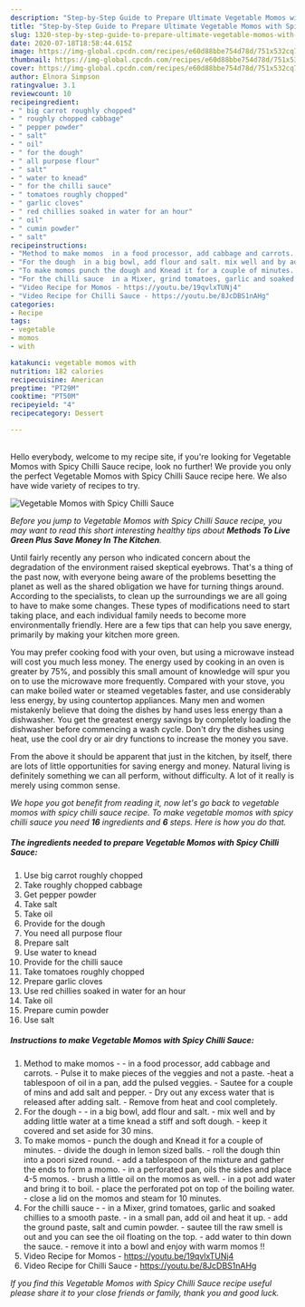 ```yaml
---
description: "Step-by-Step Guide to Prepare Ultimate Vegetable Momos with Spicy Chilli Sauce"
title: "Step-by-Step Guide to Prepare Ultimate Vegetable Momos with Spicy Chilli Sauce"
slug: 1320-step-by-step-guide-to-prepare-ultimate-vegetable-momos-with-spicy-chilli-sauce
date: 2020-07-18T18:58:44.615Z
image: https://img-global.cpcdn.com/recipes/e60d88bbe754d78d/751x532cq70/vegetable-momos-with-spicy-chilli-sauce-recipe-main-photo.jpg
thumbnail: https://img-global.cpcdn.com/recipes/e60d88bbe754d78d/751x532cq70/vegetable-momos-with-spicy-chilli-sauce-recipe-main-photo.jpg
cover: https://img-global.cpcdn.com/recipes/e60d88bbe754d78d/751x532cq70/vegetable-momos-with-spicy-chilli-sauce-recipe-main-photo.jpg
author: Elnora Simpson
ratingvalue: 3.1
reviewcount: 10
recipeingredient:
- " big carrot roughly chopped"
- " roughly chopped cabbage"
- " pepper powder"
- " salt"
- " oil"
- " for the dough"
- " all purpose flour"
- " salt"
- " water to knead"
- " for the chilli sauce"
- " tomatoes roughly chopped"
- " garlic cloves"
- " red chillies soaked in water for an hour"
- " oil"
- " cumin powder"
- " salt"
recipeinstructions:
- "Method to make momos  ​in a food processor, add cabbage and carrots. Pulse it to make pieces of the veggies and not a paste. ​heat a tablespoon of oil in a pan, add the pulsed veggies. Sautee for a couple of mins and add salt and pepper. Dry out any excess water that is released after adding salt. Remove from heat and cool completely."
- "For the dough  ​in a big bowl, add flour and salt. mix well and by adding little water at a time knead a stiff and soft dough. keep it covered and set aside for 30 mins."
- "To make momos punch the dough and Knead it for a couple of minutes. divide the dough in lemon sized balls. roll the dough thin into a poori sized round. add a tablespoon of the mixture and gather the ends to form a momo. in a perforated pan, oils the sides and place 4-5 momos. brush a little oil on the momos as well. in a pot add water and bring it to boil. place the perforated pot on top of the boiling water. close a lid on the momos and steam for 10 minutes."
- "For the chilli sauce  ​in a Mixer, grind tomatoes, garlic and soaked chillies to a smooth paste. in a small pan, add oil and heat it up. add the ground paste, salt and cumin powder. sautee till the raw smell is out and you can see the oil floating on the top. add water to thin down the sauce. remove it into a bowl and enjoy with warm momos !!"
- "Video Recipe for Momos - https://youtu.be/19qvlxTUNj4"
- "Video Recipe for Chilli Sauce - https://youtu.be/8JcDBS1nAHg"
categories:
- Recipe
tags:
- vegetable
- momos
- with

katakunci: vegetable momos with 
nutrition: 182 calories
recipecuisine: American
preptime: "PT29M"
cooktime: "PT50M"
recipeyield: "4"
recipecategory: Dessert

---
```

<br>
Hello everybody, welcome to my recipe site, if you're looking for Vegetable Momos with Spicy Chilli Sauce recipe, look no further! We provide you only the perfect Vegetable Momos with Spicy Chilli Sauce recipe here. We also have wide variety of recipes to try.
<br>


![Vegetable Momos with Spicy Chilli Sauce](https://img-global.cpcdn.com/recipes/e60d88bbe754d78d/751x532cq70/vegetable-momos-with-spicy-chilli-sauce-recipe-main-photo.jpg)

<i>Before you jump to Vegetable Momos with Spicy Chilli Sauce recipe, you may want to read this short interesting healthy tips about 
<strong>Methods To Live Green Plus Save Money In The Kitchen</strong>.</i>
</br>

Until fairly recently any person who indicated concern about the degradation of the environment raised skeptical eyebrows. That's a thing of the past now, with everyone being aware of the problems besetting the planet as well as the shared obligation we have for turning things around. According to the specialists, to clean up the surroundings we are all going to have to make some changes. These types of modifications need to start taking place, and each individual family needs to become more environmentally friendly. Here are a few tips that can help you save energy, primarily by making your kitchen more green.

You may prefer cooking food with your oven, but using a microwave instead will cost you much less money. The energy used by cooking in an oven is greater by 75%, and possibly this small amount of knowledge will spur you on to use the microwave more frequently. Compared with your stove, you can make boiled water or steamed vegetables faster, and use considerably less energy, by using countertop appliances. Many men and women mistakenly believe that doing the dishes by hand uses less energy than a dishwasher. You get the greatest energy savings by completely loading the dishwasher before commencing a wash cycle. Don't dry the dishes using heat, use the cool dry or air dry functions to increase the money you save.

From the above it should be apparent that just in the kitchen, by itself, there are lots of little opportunities for saving energy and money. Natural living is definitely something we can all perform, without difficulty. A lot of it really is merely using common sense.


<i>We hope you got benefit from reading it, now let's go back to vegetable momos with spicy chilli sauce recipe. To make vegetable momos with spicy chilli sauce you need <strong>16</strong> ingredients and <strong>6</strong> steps. Here is how you do that.
</i>

##### The ingredients needed to prepare Vegetable Momos with Spicy Chilli Sauce:

1. Use  big carrot roughly chopped
1. Take  roughly chopped cabbage
1. Get  pepper powder
1. Take  salt
1. Take  oil
1. Provide  for the dough
1. You need  all purpose flour
1. Prepare  salt
1. Use  water to knead
1. Provide  ​for the chilli sauce
1. Take  tomatoes roughly chopped
1. Prepare  garlic cloves
1. Use  red chillies soaked in water for an hour
1. Take  oil
1. Prepare  cumin powder
1. Use  salt


##### Instructions to make Vegetable Momos with Spicy Chilli Sauce:

1. Method to make momos -  - ​in a food processor, add cabbage and carrots. - Pulse it to make pieces of the veggies and not a paste. - ​heat a tablespoon of oil in a pan, add the pulsed veggies. - Sautee for a couple of mins and add salt and pepper. - Dry out any excess water that is released after adding salt. - Remove from heat and cool completely.
1. For the dough -  - ​in a big bowl, add flour and salt. - mix well and by adding little water at a time knead a stiff and soft dough. - keep it covered and set aside for 30 mins.
1. To make momos - punch the dough and Knead it for a couple of minutes. - divide the dough in lemon sized balls. - roll the dough thin into a poori sized round. - add a tablespoon of the mixture and gather the ends to form a momo. - in a perforated pan, oils the sides and place 4-5 momos. - brush a little oil on the momos as well. - in a pot add water and bring it to boil. - place the perforated pot on top of the boiling water. - close a lid on the momos and steam for 10 minutes.
1. For the chilli sauce -  - ​in a Mixer, grind tomatoes, garlic and soaked chillies to a smooth paste. - in a small pan, add oil and heat it up. - add the ground paste, salt and cumin powder. - sautee till the raw smell is out and you can see the oil floating on the top. - add water to thin down the sauce. - remove it into a bowl and enjoy with warm momos !!
1. Video Recipe for Momos - https://youtu.be/19qvlxTUNj4
1. Video Recipe for Chilli Sauce - https://youtu.be/8JcDBS1nAHg


<i>If you find this Vegetable Momos with Spicy Chilli Sauce recipe useful please share it to your close friends or family, thank you and good luck.</i>
